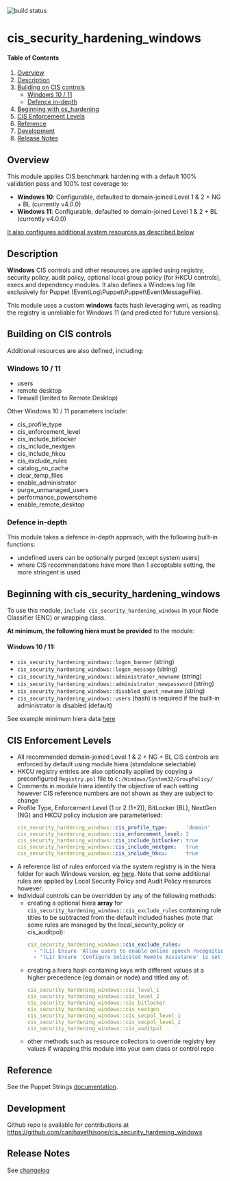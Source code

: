 ![build status](https://github.com/canihavethisone/cis_security_hardening_windows/actions/workflows/ci.yml/badge.svg)

# cis_security_hardening_windows


#### Table of Contents

1. [Overview](#overview)
2. [Description](#description)
3. [Building on CIS controls](#building-on-cis-controls)
    * [Windows 10 / 11](#windows-10--11)
    * [Defence in-depth](#defence-in-depth)
5. [Beginning with os_hardening](#beginning-with-os_hardening)
6. [CIS Enforcement Levels](#cis-enforcement-levels)
7. [Reference](#reference)
8. [Development](#development)
9. [Release Notes](#release-notes)


## Overview

This module applies CIS benchmark hardening with a default 100% validation pass and 100% test coverage to:
- **Windows 10**: Configurable, defaulted to domain-joined Level 1 & 2 + NG + BL (currently v4.0.0)
- **Windows 11**: Configurable, defaulted to domain-joined Level 1 & 2 + BL (currently v4.0.0)


[It also configures additional system resources as described below](#building-on-cis-controls)


## Description

**Windows** CIS controls and other resources are applied using registry, security policy, audit policy, optional local group policy (for HKCU controls), execs and dependency modules.  It also defines a Windows log file exclusively for Puppet (EventLog\Puppet\Puppet\EventMessageFile).

This module uses a custom **windows** facts hash leveraging wmi, as reading the registry is unreliable for Windows 11 (and predicted for future versions).

## Building on CIS controls

Additional resources are also defined, including:

### Windows 10 / 11
- users
- remote desktop
- firewall (limited to Remote Desktop)


Other Windows 10 / 11 parameters include:
- cis_profile_type
- cis_enforcement_level
- cis_include_bitlocker
- cis_include_nextgen
- cis_include_hkcu
- cis_exclude_rules
- catalog_no_cache
- clear_temp_files
- enable_administrator
- purge_unmanaged_users
- performance_powerscheme
- enable_remote_desktop


### Defence in-depth

This module takes a defence in-depth approach, with the following built-in functions:
- undefined users can be optionally purged (except system users)
- where CIS recommendations have more than 1 acceptable setting, the more stringent is used


## Beginning with cis_security_hardening_windows

To use this module, `include cis_security_hardening_windows` in your Node Classifier (ENC) or wrapping class.

**At minimum, the following hiera must be provided** to the module:

#### Windows 10 / 11:
- `cis_security_hardening_windows::logon_banner`  (string)
- `cis_security_hardening_windows::logon_message`  (string)
- `cis_security_hardening_windows::administrator_newname`  (string)
- `cis_security_hardening_windows::administrator_newpassword`  (string)
- `cis_security_hardening_windows::disabled_guest_newname`  (string)
- `cis_security_hardening_windows::users`  (hash) is required if the built-in administrator is disabled (default)



See example minimum hiera data [here](spec/fixtures/data/minimum.yaml)


## CIS Enforcement Levels

- All recommended domain-joined Level 1 & 2 + NG + BL CIS controls are enforced by default using module hiera (standalone selectable)
- HKCU registry entries are also optionally applied by copying a preconfigured `Registry.pol` file to `C:/Windows/System32/GroupPolicy/`
- Comments in module hiera identify the objective of each setting however CIS reference numbers are not shown as they are subject to change
- Profile Type, Enforcement Level (1 or 2 (1+2)), BitLocker (BL), NextGen (NG) and HKCU policy inclusion are parameterised:
  ```yaml
  cis_security_hardening_windows::cis_profile_type:      'domain'
  cis_security_hardening_windows::cis_enforcement_level: 2
  cis_security_hardening_windows::cis_include_bitlocker: true
  cis_security_hardening_windows::cis_include_nextgen:   true
  cis_security_hardening_windows::cis_include_hkcu:      true
  ```
- A reference list of rules enforced via the system registry is in the hiera folder for each Windows version, eg [here](data/windows/11/cis_include_rules.txt). Note that some additional rules are applied by Local Security Policy and Audit Policy resources however.
- Individual controls can be overridden by any of the following methods:
  - creating a optional hiera **array** for `cis_security_hardening_windows::cis_exclude_rules` containing rule titles to be subtracted from the default included hashes (note that some rules are managed by the local_security_policy or cis_auditpol):
    ```yaml
    cis_security_hardening_windows::cis_exclude_rules:
      - "(L1) Ensure 'Allow users to enable online speech recognition services is set to 'Disabled'"
      - "(L1) Ensure 'Configure Solicited Remote Assistance' is set to 'Disabled'"
    ```
  - creating a hiera hash containing keys with different values at a higher precedence (eg domain or node) and titled any of:
    ```yaml
    cis_security_hardening_windows::cis_level_1
    cis_security_hardening_windows::cis_level_2
    cis_security_hardening_windows::cis_bitlocker
    cis_security_hardening_windows::cis_nextgen
    cis_security_hardening_windows::cis_secpol_level_1
    cis_security_hardening_windows::cis_secpol_level_2
    cis_security_hardening_windows::cis_auditpol
    ```
   - other methods such as resource collectors to override registry key values if wrapping this module into your own class or control repo

 

## Reference

See the Puppet Strings [documentation](REFERENCE.md).



## Development

Github repo is available for contributions at https://github.com/canihavethisone/cis_security_hardening_windows


## Release Notes

See [changelog](CHANGELOG.md)
